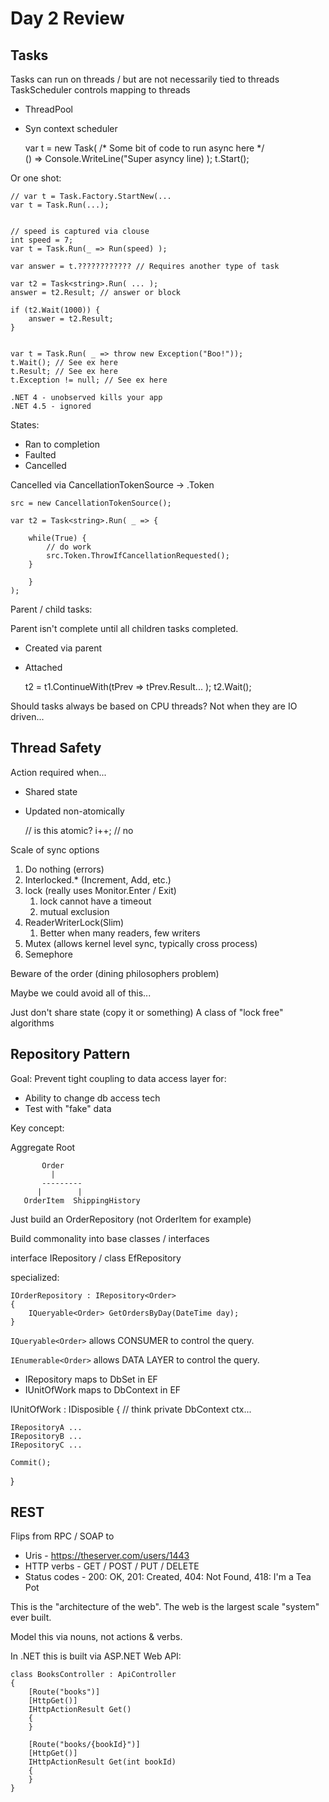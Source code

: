 Day 2 Review
==============

Tasks
--------------------

Tasks can run on threads / but are not necessarily tied to threads
TaskScheduler controls mapping to threads

* ThreadPool
* Syn context scheduler

	var t = new Task(
		/* Some bit of code to run async here */	
		() => Console.WriteLine("Super asyncy line)
	);
	t.Start();

Or one shot:

	// var t = Task.Factory.StartNew(...
	var t = Task.Run(...); 


	// speed is captured via clouse
	int speed = 7;
	var t = Task.Run(_ => Run(speed) );

	var answer = t.???????????? // Requires another type of task

	var t2 = Task<string>.Run( ... );
	answer = t2.Result; // answer or block  

	if (t2.Wait(1000)) {
		answer = t2.Result;
	}


	var t = Task.Run( _ => throw new Exception("Boo!"));
    t.Wait(); // See ex here
    t.Result; // See ex here
    t.Exception != null; // See ex here
	
	.NET 4 - unobserved kills your app
	.NET 4.5 - ignored

States:

* Ran to completion
* Faulted
* Cancelled

Cancelled via CancellationTokenSource -> .Token

	src = new CancellationTokenSource();
	
	var t2 = Task<string>.Run( _ => {
	
		while(True) {
			// do work
			src.Token.ThrowIfCancellationRequested();
		}
		
		}
	);

Parent / child tasks:

Parent isn't complete until all children tasks completed.

* Created via parent
* Attached

	t2 = t1.ContinueWith(tPrev => tPrev.Result... );
	t2.Wait();

Should tasks always be based on CPU threads?
Not when they are IO driven...


Thread Safety
--------------------

Action required when...

* Shared state
* Updated non-atomically

	// is this atomic?
	i++; // no

Scale of sync options

1. Do nothing (errors)
2. Interlocked.* (Increment, Add, etc.)
3. lock (really uses Monitor.Enter / Exit)
	1. lock cannot have a timeout
	2. mutual exclusion
2. ReaderWriterLock(Slim)
	1. Better when many readers, few writers
2. Mutex (allows kernel level sync, typically cross process)
3. Semephore

Beware of the order (dining philosophers problem)

Maybe we could avoid all of this...

Just don't share state (copy it or something)
A class of "lock free" algorithms


Repository Pattern
--------------------

Goal: Prevent tight coupling to data access layer for:

* Ability to change db access tech
* Test with "fake" data

Key concept:

Aggregate Root

	       Order
	         |
	       ---------
	      |        |
	   OrderItem  ShippingHistory   

Just build an OrderRepository (not OrderItem for example)

Build commonality into base classes / interfaces

interface IRepository<T> / class EfRepository<T>

specialized:
	
	IOrderRepository : IRepository<Order> 
	{
	    IQueryable<Order> GetOrdersByDay(DateTime day);
	}


`IQueryable<Order>` allows CONSUMER to control the query.

`IEnumerable<Order>` allows DATA LAYER to control the query.

* IRepository<T> maps to DbSet<T> in EF
* IUnitOfWork maps to DbContext in EF

IUnitOfWork : IDisposible
{
	// think private DbContext ctx...

    IRepositoryA ...
	IRepositoryB ...
	IRepositoryC ...

	Commit();
}


REST
--------------------

Flips from RPC / SOAP to

* Uris - https://theserver.com/users/1443
* HTTP verbs - GET / POST / PUT / DELETE
* Status codes - 200: OK, 201: Created, 404: Not Found, 418: I'm a Tea Pot

This is the "architecture of the web". The web is the largest scale "system" ever built.

Model this via nouns, not actions & verbs.

In .NET this is built via ASP.NET Web API:

	class BooksController : ApiController
	{
		[Route("books")]
		[HttpGet()]
		IHttpActionResult Get() 
		{
		}

		[Route("books/{bookId}")]
		[HttpGet()]
		IHttpActionResult Get(int bookId) 
		{
		}
	}













